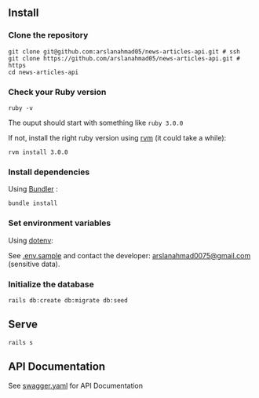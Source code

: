 
## Install

### Clone the repository

```shell
git clone git@github.com:arslanahmad05/news-articles-api.git # ssh
git clone https://github.com/arslanahmad05/news-articles-api.git # https
cd news-articles-api
```

### Check your Ruby version

```shell
ruby -v
```

The ouput should start with something like `ruby 3.0.0`

If not, install the right ruby version using [rvm](https://rvm.io/) (it could take a while):

```shell
rvm install 3.0.0
```

### Install dependencies

Using [Bundler](https://github.com/bundler/bundler) :

```shell
bundle install
```

### Set environment variables

Using [dotenv](https://github.com/bkeepers/dotenv):

See [.env.sample](https://github.com/arslanahmad05/news-articles-api/blob/master/.env.sample) and contact the developer: [arslanahmad0075@gmail.com](mailto:arslanahmad0075@gmail.com) (sensitive data).

### Initialize the database

```shell
rails db:create db:migrate db:seed
```

## Serve

```shell
rails s
```

## API Documentation

See [swagger.yaml](https://github.com/arslanahmad05/news-articles-api/blob/master/swagger/v1/swagger.yaml) for API Documentation
